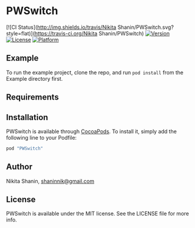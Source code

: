 # PWSwitch

[![CI Status](http://img.shields.io/travis/Nikita Shanin/PWSwitch.svg?style=flat)](https://travis-ci.org/Nikita Shanin/PWSwitch)
[![Version](https://img.shields.io/cocoapods/v/PWSwitch.svg?style=flat)](http://cocoapods.org/pods/PWSwitch)
[![License](https://img.shields.io/cocoapods/l/PWSwitch.svg?style=flat)](http://cocoapods.org/pods/PWSwitch)
[![Platform](https://img.shields.io/cocoapods/p/PWSwitch.svg?style=flat)](http://cocoapods.org/pods/PWSwitch)

## Example

To run the example project, clone the repo, and run `pod install` from the Example directory first.

## Requirements

## Installation

PWSwitch is available through [CocoaPods](http://cocoapods.org). To install
it, simply add the following line to your Podfile:

```ruby
pod "PWSwitch"
```

## Author

Nikita Shanin, shaninnik@gmail.com

## License

PWSwitch is available under the MIT license. See the LICENSE file for more info.
